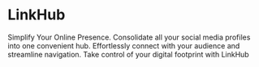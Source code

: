 # LinkHub
Simplify Your Online Presence. Consolidate all your social media profiles into one convenient hub. Effortlessly connect with your audience and streamline navigation. Take control of your digital footprint with LinkHub
